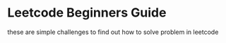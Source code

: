# Leetcode Beginners Guide
these are  simple challenges to find out how to solve problem in leetcode
